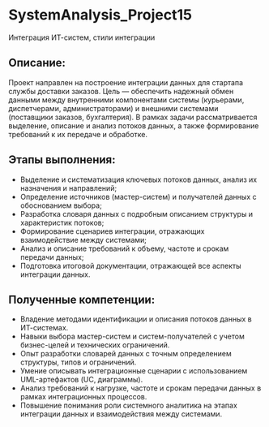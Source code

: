 # SystemAnalysis_Project15
Интеграция ИТ-систем, стили интеграции

## Описание:
Проект направлен на построение интеграции данных для стартапа службы доставки заказов. Цель — обеспечить надежный обмен данными между внутренними компонентами системы (курьерами, диспетчерами, администраторами) и внешними системами (поставщики заказов, бухгалтерия). В рамках задачи рассматривается выделение, описание и анализ потоков данных, а также формирование требований к их передаче и обработке.

## Этапы выполнения:
- Выделение и систематизация ключевых потоков данных, анализ их назначения и направлений;
- Определение источников (мастер-систем) и получателей данных с обоснованием выбора;
- Разработка словаря данных с подробным описанием структуры и характеристик потоков;
- Формирование сценариев интеграции, отражающих взаимодействие между системами;
- Анализ и описание требований к объему, частоте и срокам передачи данных;
- Подготовка итоговой документации, отражающей все аспекты интеграции данных.

## Полученные компетенции:
- Владение методами идентификации и описания потоков данных в ИТ-системах.
- Навыки выбора мастер-систем и систем-получателей с учетом бизнес-целей и технических ограничений.
- Опыт разработки словарей данных с точным определением структуры, типов и ограничений.
- Умение описывать интеграционные сценарии с использованием UML-артефактов (UC, диаграммы).
- Анализ требований к нагрузке, частоте и срокам передачи данных в рамках интеграционных процессов.
- Повышение понимания роли системного аналитика на этапах интеграции данных и взаимодействия между системами.